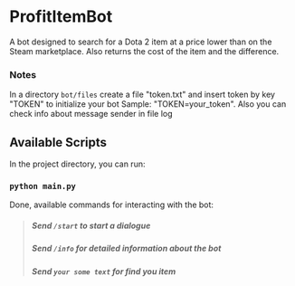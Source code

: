 # ProfitItemBot 

A bot designed to search for a Dota 2 item at a price lower than on the Steam marketplace. Also returns the cost of the item and the difference.

### Notes

In a directory `bot/files` create a file "token.txt" and insert token by key "TOKEN" to initialize your bot 
Sample: "TOKEN=your_token".
Also you can check info about message sender in file log

## Available Scripts

In the project directory, you can run:

### `python main.py`

Done, available commands for interacting with the bot:
> ##### Send `/start` to start a dialogue
> ##### Send `/info` for detailed information about the bot
> ##### Send `your some text` for find you item 

